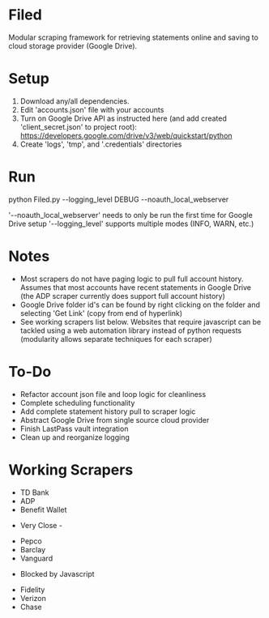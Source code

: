 Filed
=====

Modular scraping framework for retrieving statements online and saving to cloud storage provider (Google Drive).

# Setup

1. Download any/all dependencies. 
2. Edit 'accounts.json' file with your accounts
3. Turn on Google Drive API as instructed here (and add created 'client_secret.json' to project root):
   https://developers.google.com/drive/v3/web/quickstart/python
4. Create 'logs', 'tmp', and '.credentials' directories

# Run

python Filed.py --logging_level DEBUG --noauth_local_webserver

'--noauth_local_webserver' needs to only be run the first time for Google Drive setup
'--logging_level' supports multiple modes (INFO, WARN, etc.)

# Notes

* Most scrapers do not have paging logic to pull full account history. Assumes that most accounts have recent statements in Google Drive (the ADP scraper currently does support full account history)
* Google Drive folder id's can be found by right clicking on the folder and selecting 'Get Link' (copy from end of hyperlink)
* See working scrapers list below. Websites that require javascript can be tackled using a web automation library instead of python requests (modularity allows separate techniques for each scraper)

# To-Do

* Refactor account json file and loop logic for cleanliness
* Complete scheduling functionality
* Add complete statement history pull to scraper logic
* Abstract Google Drive from single source cloud provider 
* Finish LastPass vault integration
* Clean up and reorganize logging

# Working Scrapers
* TD Bank
* ADP
* Benefit Wallet

- Very Close -
* Pepco
* Barclay
* Vanguard

- Blocked by Javascript
* Fidelity
* Verizon
* Chase
